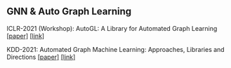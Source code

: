 ## GNN & Auto Graph Learning

ICLR-2021 (Workshop): AutoGL: A Library for Automated Graph Learning [[paper]](./papers/2104.04987.pdf) [[link]](https://arxiv.org/abs/2104.04987)

KDD-2021: Automated Graph Machine Learning: Approaches, Libraries and Directions [[paper]](./papers/2201.01288.pdf) [[link]](https://dl.acm.org/doi/10.1145/3447548.3470804)














